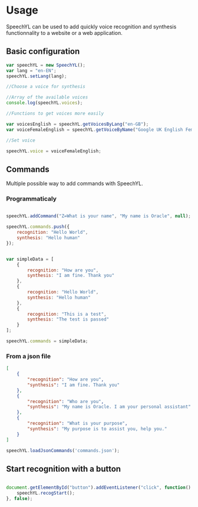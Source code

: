# Usage

SpeechYL can be used to add quickly voice recognition and synthesis functionnality to a website or a web application.

## Basic configuration

```javascript
var speechYL = new SpeechYL();
var lang = "en-EN";
speechYL.setLang(lang);

//Choose a voice for synthesis

//Array of the available voices
console.log(speechYL.voices);

//Functions to get voices more easily

var voicesEnglish = speechYL.getVoicesByLang("en-GB");
var voiceFemaleEnglish = speechYL.getVoiceByName("Google UK English Female");

//Set voice

speechYL.voice = voiceFemaleEnglish;

```

## Commands

Multiple possible way to add commands with SpeechYL.

### Programmaticaly
```javascript

speechYL.addCommand("Z=What is your name", "My name is Oracle", null);

speechYL.commands.push({
    recognition: "Hello World",
    synthesis: "Hello human"
});


var simpleData = [
    {
        recognition: "How are you",
        synthesis: "I am fine. Thank you"
    },
    {
        recognition: "Hello World",
        synthesis: "Hello human"
    },
    {
        recognition: "This is a test",
        synthesis: "The test is passed"
    }
];

speechYL.commands = simpleData;


```

### From a json file
```json
[
    {
        "recognition": "How are you",
        "synthesis": "I am fine. Thank you"
    },
    {
        "recognition": "Who are you",
        "synthesis": "My name is Oracle. I am your personal assistant"
    },
    {
        "recognition": "What is your purpose",
        "synthesis": "My purpose is to assist you, help you."
    }
]
```

```javascript
speechYL.loadJsonCommands('commands.json');
```


## Start recognition with a button

```javascript

document.getElementById("button").addEventListener("click", function() {
    speechYL.recogStart();
}, false);

```